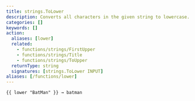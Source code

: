```yaml
---
title: strings.ToLower
description: Converts all characters in the given string to lowercase.
categories: []
keywords: []
action:
  aliases: [lower]
  related:
    - functions/strings/FirstUpper
    - functions/strings/Title
    - functions/strings/ToUpper
  returnType: string
  signatures: [strings.ToLower INPUT]
aliases: [/functions/lower]
---
```


```go-html-template
{{ lower "BatMan" }} → batman
```
